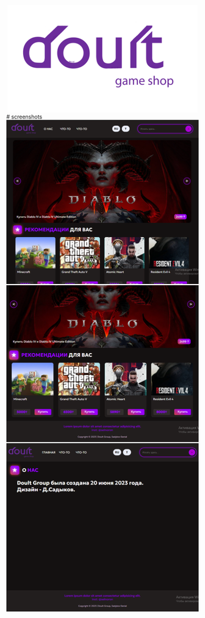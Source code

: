 <div align="center">
  <img src='logo.png' style="width:500px">
</div>
# screenshots
<div align="center">
  <img src='png1.PNG'>
</div>
<div align="center">
  <img src='png2.PNG'>
</div>
<div align="center">
  <img src='png3.PNG'>
</div>
